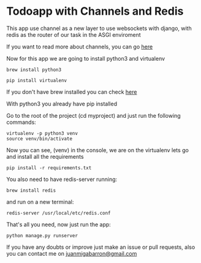 # Todoapp with Channels and Redis

This app use channel as a new layer to use websockets with django, with redis as the router of our task in the ASGI enviroment

If you want to read more about channels, you can go [here](https://channels.readthedocs.io/en/stable/index.html)

Now for this app we are going to install python3 and virtualenv

```
brew install python3
```
```
pip install virtualenv
```

If you don't have brew installed you can check [here](https://brew.sh/)

With python3 you already have pip installed

Go to the root of the project (cd myproject) and just run the following commands:

```
virtualenv -p python3 venv
source venv/bin/activate
```
Now you can see, (venv) in the console, we are on the virtualenv lets go and install all the requirements

```
pip install -r requirements.txt
```

You also need to have redis-server running:
```
brew install redis
```
and run on a new terminal:
```
redis-server /usr/local/etc/redis.conf
```
That's all you need, now just run the app:
```
python manage.py runserver
```

If you have any doubts or improve just make an issue or pull requests, also you can contact me on juanmigabarron@gmail.com

